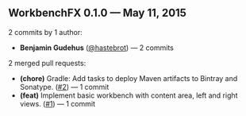 <!-- tag: v0.1.0 -->
## WorkbenchFX 0.1.0 &mdash; May 11, 2015

2 commits by 1 author:
- **Benjamin Gudehus** ([@hastebrot](https://github.com/hastebrot)) &mdash; 2 commits

2 merged pull requests:
- **(chore)** Gradle: Add tasks to deploy Maven artifacts to Bintray and Sonatype. ([#2](https://github.com/entera/WorkbenchFX/pull/2)) &mdash; 1 commit
- **(feat)** Implement basic workbench with content area, left and right views. ([#1](https://github.com/entera/WorkbenchFX/pull/1)) &mdash; 1 commit
